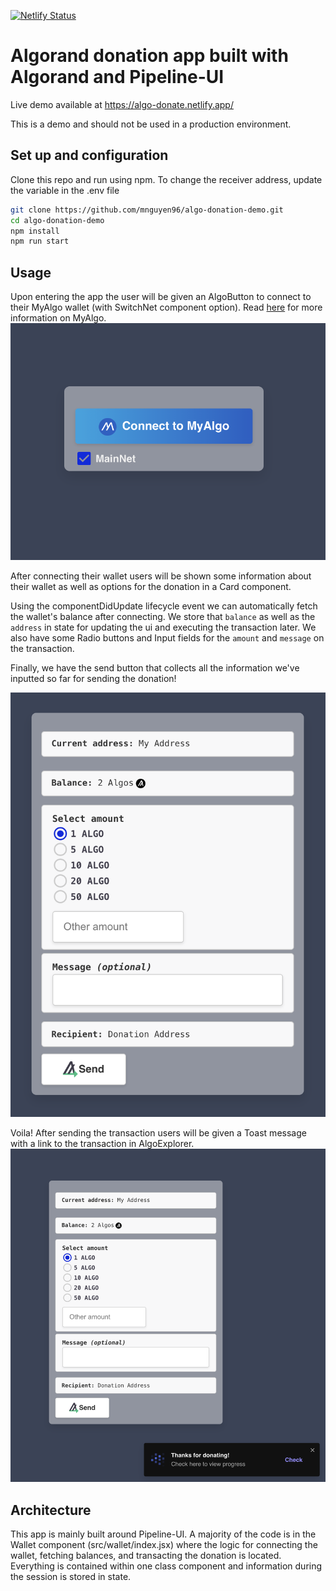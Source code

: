 [![Netlify Status](https://api.netlify.com/api/v1/badges/3b7a7742-33fe-4ebd-aba5-b9ba262a3299/deploy-status)](https://app.netlify.com/sites/algo-donate/deploys)

# Algorand donation app built with Algorand and Pipeline-UI

Live demo available at https://algo-donate.netlify.app/

This is a demo and should not be used in a production environment.

## Set up and configuration

Clone this repo and run using npm.
To change the receiver address, update the variable in the .env file

```bash
git clone https://github.com/mnguyen96/algo-donation-demo.git
cd algo-donation-demo
npm install
npm run start
```

## Usage

Upon entering the app the user will be given an AlgoButton to connect to their MyAlgo wallet (with SwitchNet component option). Read <a href="https://wallet.myalgo.com/home">here</a> for more information on MyAlgo.
![Alt text](./images/connect.png?raw=true 'Connect button')

After connecting their wallet users will be shown some information about their wallet as well as options for the donation in a Card component.

Using the componentDidUpdate lifecycle event we can automatically fetch the wallet's balance after connecting. We store that `balance` as well as the `address` in state for updating the ui and executing the transaction later. We also have some Radio buttons and Input fields for the `amount` and `message` on the transaction.

Finally, we have the send button that collects all the information we've inputted so far for sending the donation!

![Alt text](./images/donation.png?raw=true 'Donation Dialogue')

Voila! After sending the transaction users will be given a Toast message with a link to the transaction in AlgoExplorer.
![Alt text](./images/confirmation.png?raw=true 'Confirmation of Transaction')

## Architecture

This app is mainly built around Pipeline-UI.
A majority of the code is in the Wallet component (src/wallet/index.jsx) where the logic for connecting the wallet, fetching balances, and transacting the donation is located. Everything is contained within one class component and information during the session is stored in state.
